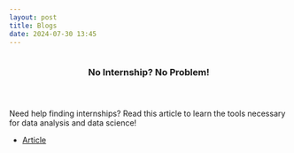 ```yaml
---
layout: post
title: Blogs
date: 2024-07-30 13:45
---
```

<!-- One -->
<section id="one" class="spotlights">
	<section>
		<a href="2024-07-30-blog-number-one.md" class="image">
			<img src="{% link assets/images/BlogOneImage.jpg %}" alt="" data-position="center center" />
		</a>
		<div class="content">
			<div class="inner">
				<header class="major">
					<h3>No Internship? No Problem!</h3>
				</header>
				<p>Need help finding internships? Read this article to learn the tools necessary for data analysis and data science!</p>
				<ul class="actions">
					<li><a href="2024-07-30-blog-number-one.md" class="button">Article</a></li>
				</ul>
			</div>
		</div>
	</section>
</section>
